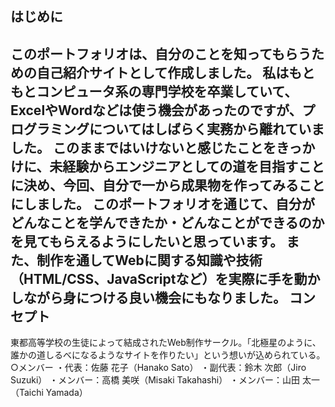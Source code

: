 **はじめに**<br>
---
このポートフォリオは、自分のことを知ってもらうための自己紹介サイトとして作成しました。
私はもともとコンピュータ系の専門学校を卒業していて、ExcelやWordなどは使う機会があったのですが、プログラミングについてはしばらく実務から離れていました。
このままではいけないと感じたことをきっかけに、未経験からエンジニアとしての道を目指すことに決め、今回、自分で一から成果物を作ってみることにしました。
このポートフォリオを通じて、自分がどんなことを学んできたか・どんなことができるのかを見てもらえるようにしたいと思っています。
また、制作を通してWebに関する知識や技術（HTML/CSS、JavaScriptなど）を実際に手を動かしながら身につける良い機会にもなりました。
**コンセプト**<br>
---
東都高等学校の生徒によって結成されたWeb制作サークル。「北極星のように、誰かの道しるべになるようなサイトを作りたい」という想いが込められている。
○メンバー
・代表：佐藤 花子（Hanako Sato）
・副代表：鈴木 次郎（Jiro Suzuki）
・メンバー：高橋 美咲（Misaki Takahashi）
・メンバー：山田 太一（Taichi Yamada）


